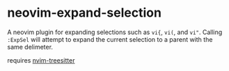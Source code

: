 # neovim-expand-selection
A neovim plugin for expanding selections such as `vi{`, `vi(`, and `vi"`. 
Calling `:ExpSel` will attempt to expand the current selection to a parent with the same delimeter.

requires [nvim-treesitter](https://github.com/nvim-treesitter/nvim-treesitter)
